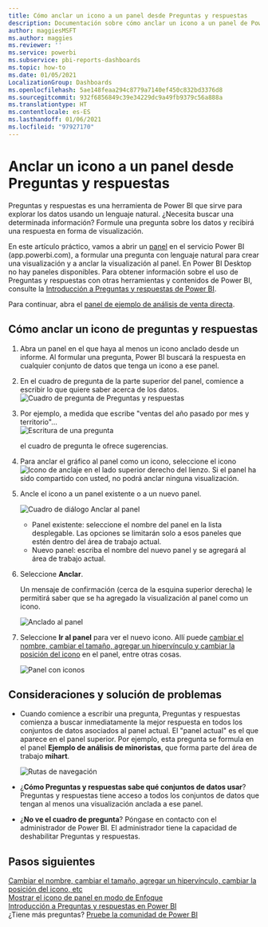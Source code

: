 ```yaml
---
title: Cómo anclar un icono a un panel desde Preguntas y respuestas
description: Documentación sobre cómo anclar un icono a un panel de Power BI desde el cuadro de preguntas de Preguntas y respuestas.
author: maggiesMSFT
ms.author: maggies
ms.reviewer: ''
ms.service: powerbi
ms.subservice: pbi-reports-dashboards
ms.topic: how-to
ms.date: 01/05/2021
LocalizationGroup: Dashboards
ms.openlocfilehash: 5ae148feaa294c8779a7140ef450c832bd3376d8
ms.sourcegitcommit: 932f6856849c39e34229dc9a49fb9379c56a888a
ms.translationtype: HT
ms.contentlocale: es-ES
ms.lasthandoff: 01/06/2021
ms.locfileid: "97927170"
---
```

# <a name="pin-a-tile-to-a-dashboard-from-qa"></a>Anclar un icono a un panel desde Preguntas y respuestas

Preguntas y respuestas es una herramienta de Power BI que sirve para explorar los datos usando un lenguaje natural. ¿Necesita buscar una determinada información? Formule una pregunta sobre los datos y recibirá una respuesta en forma de visualización.

En este artículo práctico, vamos a abrir un [panel](../consumer/end-user-dashboards.md) en el servicio Power BI (app.powerbi.com), a formular una pregunta con lenguaje natural para crear una visualización y a anclar la visualización al panel. En Power BI Desktop no hay paneles disponibles. Para obtener información sobre el uso de Preguntas y respuestas con otras herramientas y contenidos de Power BI, consulte la [Introducción a Preguntas y respuestas de Power BI](../consumer/end-user-q-and-a.md). 

Para continuar, abra el [panel de ejemplo de análisis de venta directa](sample-retail-analysis.md).

## <a name="how-to-pin-a-tile-from-qa"></a>Cómo anclar un icono de preguntas y respuestas

1. Abra un panel en el que haya al menos un icono anclado desde un informe. Al formular una pregunta, Power BI buscará la respuesta en cualquier conjunto de datos que tenga un icono a ese panel.
2. En el cuadro de pregunta de la parte superior del panel, comience a escribir lo que quiere saber acerca de los datos.  
   ![Cuadro de pregunta de Preguntas y respuestas](media/service-dashboard-pin-tile-from-q-and-a/power-bi-question-box.png)
3. Por ejemplo, a medida que escribe "ventas del año pasado por mes y territorio"...  
   ![Escritura de una pregunta](media/service-dashboard-pin-tile-from-q-and-a/power-bi-type-q-and-a.png)

   el cuadro de pregunta le ofrece sugerencias.
4. Para anclar el gráfico al panel como un icono, seleccione el icono ![Icono de anclaje](media/service-dashboard-pin-tile-from-q-and-a/pbi_pintile.png) en el lado superior derecho del lienzo. Si el panel ha sido compartido con usted, no podrá anclar ninguna visualización.

5. Ancle el icono a un panel existente o a un nuevo panel.

   ![Cuadro de diálogo Anclar al panel](media/service-dashboard-pin-tile-from-q-and-a/power-bi-pin-to-dashboard.png)

   * Panel existente: seleccione el nombre del panel en la lista desplegable. Las opciones se limitarán solo a esos paneles que estén dentro del área de trabajo actual.
   * Nuevo panel: escriba el nombre del nuevo panel y se agregará al área de trabajo actual.

6. Seleccione **Anclar**.

   Un mensaje de confirmación (cerca de la esquina superior derecha) le permitirá saber que se ha agregado la visualización al panel como un icono.  

   ![Anclado al panel](media/service-dashboard-pin-tile-from-q-and-a/power-bi-pin.png)
7. Seleccione **Ir al panel** para ver el nuevo icono. Allí puede [cambiar el nombre, cambiar el tamaño, agregar un hipervínculo y cambiar la posición del icono](service-dashboard-edit-tile.md) en el panel, entre otras cosas.

   ![Panel con iconos](media/service-dashboard-pin-tile-from-q-and-a/power-bi-pinned.png)

## <a name="considerations-and-troubleshooting"></a>Consideraciones y solución de problemas
* Cuando comience a escribir una pregunta, Preguntas y respuestas comienza a buscar inmediatamente la mejor respuesta en todos los conjuntos de datos asociados al panel actual.  El "panel actual" es el que aparece en el panel superior. Por ejemplo, esta pregunta se formula en el panel **Ejemplo de análisis de minoristas**, que forma parte del área de trabajo **mihart**.

  ![Rutas de navegación](media/service-dashboard-pin-tile-from-q-and-a/power-bi-navbar.png)
* ¿**Cómo Preguntas y respuestas sabe qué conjuntos de datos usar**?  Preguntas y respuestas tiene acceso a todos los conjuntos de datos que tengan al menos una visualización anclada a ese panel.

* ¿**No ve el cuadro de pregunta**? Póngase en contacto con el administrador de Power BI. El administrador tiene la capacidad de deshabilitar Preguntas y respuestas.


## <a name="next-steps"></a>Pasos siguientes
[Cambiar el nombre, cambiar el tamaño, agregar un hipervínculo, cambiar la posición del icono, etc](service-dashboard-edit-tile.md)    
[Mostrar el icono de panel en modo de Enfoque](../consumer/end-user-focus.md)     
[Introducción a Preguntas y respuestas en Power BI](../consumer/end-user-q-and-a.md)  
¿Tiene más preguntas? [Pruebe la comunidad de Power BI](https://community.powerbi.com/)
